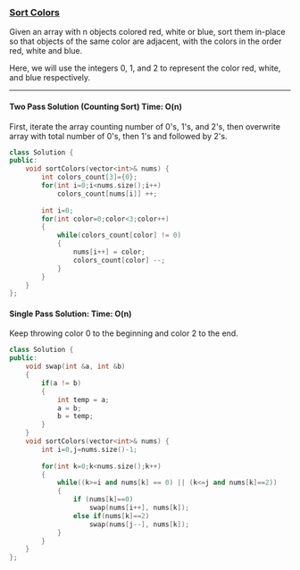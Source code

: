 ### [Sort Colors](https://leetcode.com/problems/sort-colors/)

Given an array with n objects colored red, white or blue, sort them in-place so that objects of the same color are adjacent, with the colors in the order red, white and blue.

Here, we will use the integers 0, 1, and 2 to represent the color red, white, and blue respectively.

---

#### Two Pass Solution (Counting Sort) Time: O(n)

First, iterate the array counting number of 0's, 1's, and 2's, then overwrite array with total number of 0's, then 1's and followed by 2's.

```c++
class Solution {
public:
    void sortColors(vector<int>& nums) {
        int colors_count[3]={0};
        for(int i=0;i<nums.size();i++)
            colors_count[nums[i]] ++;
        
        int i=0;
        for(int color=0;color<3;color++)
        {
            while(colors_count[color] != 0)
            {
                nums[i++] = color;
                colors_count[color] --;
            }
        }
    }
};
```

#### Single Pass Solution: Time: O(n)

Keep throwing color 0 to the beginning and color 2 to the end.

```c++
class Solution {
public:
    void swap(int &a, int &b)
    {  
        if(a != b)
        {
            int temp = a;
            a = b;
            b = temp;
        }
    }
    void sortColors(vector<int>& nums) {
        int i=0,j=nums.size()-1;
        
        for(int k=0;k<nums.size();k++)
        {
            while((k>=i and nums[k] == 0) || (k<=j and nums[k]==2))
            {
                if (nums[k]==0)
                    swap(nums[i++], nums[k]);
                else if(nums[k]==2)
                    swap(nums[j--], nums[k]);
            }
        }
    }
};
```

